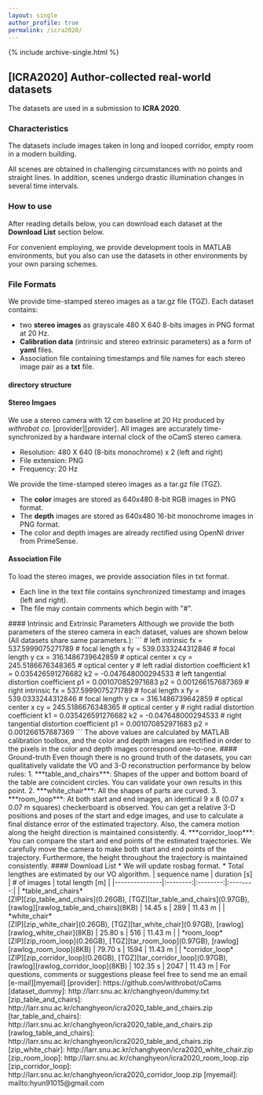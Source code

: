 ```yaml
---
layout: single
author_profile: true
permalink: /icra2020/
---
```


{% include archive-single.html %}
## [ICRA2020] Author-collected real-world datasets

The datasets are used in a submission to **ICRA 2020**.

### Characteristics
The datasets include images taken in long and looped corridor, empty room in a modern building.  

All scenes are obtained in challenging circumstances with no points and straight lines. In addition, scenes undergo drastic illumination changes in several time intervals.

### How to use
After reading details below, you can download each dataset at the **Download List** section below.

For convenient employing, we provide development tools in MATLAB environments, but you also can use the datasets in other environments by your own parsing schemes.

### File Formats
We provide time-stamped stereo images as a tar.gz file (TGZ). Each dataset contains:
* two **stereo images** as grayscale 480 X 640 8-bits images in PNG format at 20 Hz.
* **Calibration data** (intrinsic and stereo extrinsic parameters) as a form of **yaml** files.
* Association file containing timestamps and file names for each stereo image pair as a **txt** file.

#### directory structure

#### Stereo Imgaes
We use a stereo camera with 12 cm baseline at 20 Hz produced by *withrobot co.* [provider][provider]. 
All images are accurately time-synchronized by a hardware internal clock of the oCamS stereo camera. 

* Resolution: 480 X 640 (8-bits monochrome) x 2 (left and right)
* File extension: PNG
* Frequency: 20 Hz

We provide the time-stamped stereo images as a tar.gz file (TGZ). 

* The **color** images are stored as 640x480 8-bit RGB images in PNG format.
* The **depth** images are stored as 640x480 16-bit monochrome images in PNG format.
* The color and depth images are already rectified using OpenNI driver from PrimeSense.

#### Association File
To load the stereo images, we provide association files in txt format.
	
* Each line in the text file contains synchronized timestamp and images (left and right).
* The file may contain comments which begin with "#".
<!--* We also provide **associations.txt** to make easy to evaluate ORB-SLAM algorithm.--!>

#### Intrinsic and Extrinsic Parameters
Although we provide the both parameters of the stereo camera in each dataset, values are shown below (All datasets share same parameters.):

```
# left intrinsic
fx = 537.5999075271789 # focal length x
fy = 539.0333244312846 # focal length y
cx = 316.1486739642859 # optical center x
cy = 245.5186676348365 # optical center y

# left radial distortion coefficient
k1 = 0.035426591276682
k2 = -0.047648000294533

# left tangential distortion coefficient
p1 = 0.001070852971683
p2 = 0.001266157687369

# right intrinsic
fx = 537.5999075271789 # focal length x
fy = 539.0333244312846 # focal length y
cx = 316.1486739642859 # optical center x
cy = 245.5186676348365 # optical center y

# right radial distortion coefficient
k1 = 0.035426591276682
k2 = -0.047648000294533

# right tangential distortion coefficient
p1 = 0.001070852971683
p2 = 0.001266157687369
```

The above values are calculated by MATLAB calibration toolbox, and the color and depth images are rectified in order to the pixels in the color and depth images correspond one-to-one.

#### Ground-truth
Even though there is no ground truth of the datasets, you can qualitatively validate the VO and 3-D reconstruction performance by below rules:

1. ***table_and_chairs***: Shapes of the upper and bottom board of the table are coincident circles. You can validate your own results in this point. 

2. ***white_chair***: All the shapes of parts are curved.

3. ***room_loop***: At both start and end images, an identical 9 x 8 (0.07 x 0.07 m squares) checkerboard is observed. You can get a relative 3-D positions and poses of the start and edge images, and use to calculate a final distance error of the estimated trajectory. Also, the camera motion along the height direction is maintained consistently.

4. ***corridor_loop***: You can compare the start and end points of the estimated trajectories. We carefully move the camera to make both start and end points of the trajectory. Furthermore, the height throughout the trajectory is maintained consistently.

#### Download List
* We will update rosbag format.
* Total lengthes are estimated by our VO algorithm.

| sequence name | duration [s] | # of images | total length [m] |
|---------------|:--------:|:--------:|:--------:|
| *table_and_chairs* <br> [ZIP][zip_table_and_chairs](0.26GB), [TGZ][tar_table_and_chairs](0.97GB), [rawlog][rawlog_table_and_chairs](8KB) | 14.45 s | 289 | 11.43 m |
| *white_chair* <br> [ZIP][zip_white_chair](0.26GB), [TGZ][tar_white_chair](0.97GB), [rawlog][rawlog_white_chair](8KB) | 25.80 s | 516 | 11.43 m |
| *room_loop* <br> [ZIP][zip_room_loop](0.26GB), [TGZ][tar_room_loop](0.97GB), [rawlog][rawlog_room_loop](8KB) | 79.70 s | 1594 | 11.43 m |
| *corridor_loop* <br> [ZIP][zip_corridor_loop](0.26GB), [TGZ][tar_corridor_loop](0.97GB), [rawlog][rawlog_corridor_loop](8KB) | 102.35 s | 2047 | 11.43 m |

For questions, comments or suggestions please feel free to send me an email [e-mail][myemail]

[provider]: https://github.com/withrobot/oCams
[dataset_dummy]: http://larr.snu.ac.kr/changhyeon/dummy.txt
[zip_table_and_chairs]: http://larr.snu.ac.kr/changhyeon/icra2020_table_and_chairs.zip
[tar_table_and_chairs]: http://larr.snu.ac.kr/changhyeon/icra2020_table_and_chairs.zip
[rawlog_table_and_chairs]: http://larr.snu.ac.kr/changhyeon/icra2020_table_and_chairs.zip



[zip_white_chair]: http://larr.snu.ac.kr/changhyeon/icra2020_white_chair.zip
[zip_room_loop]: http://larr.snu.ac.kr/changhyeon/icra2020_room_loop.zip
[zip_corridor_loop]: http://larr.snu.ac.kr/changhyeon/icra2020_corridor_loop.zip
[myemail]: mailto:hyun91015@gmail.com
